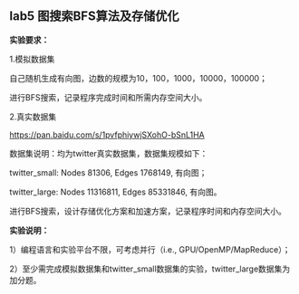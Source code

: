 ## lab5 图搜索BFS算法及存储优化

 **实验要求：**

1.模拟数据集

自己随机生成有向图，边数的规模为10，100，1000，10000，100000；

进行BFS搜索，记录程序完成时间和所需内存空间大小。

2.真实数据集

<https://pan.baidu.com/s/1pvfphiywjSXohO-bSnL1HA>

数据集说明：均为twitter真实数据集，数据集规模如下：

twitter_small: Nodes 81306, Edges 1768149, 有向图；

twitter_large: Nodes 11316811, Edges 85331846, 有向图。

进行BFS搜索，设计存储优化方案和加速方案，记录程序时间和内存空间大小。

 

**实验说明：**

1）编程语言和实验平台不限，可考虑并行（i.e., GPU/OpenMP/MapReduce）；

2）至少需完成模拟数据集和twitter_small数据集的实验，twitter_large数据集为加分题。